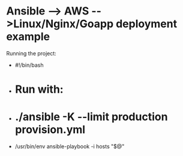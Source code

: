 # Ansible --> AWS -->Linux/Nginx/Goapp deployment example

Running the project:
 - #!/bin/bash
-  # Run with:
-  # ./ansible -K --limit production provision.yml
-  /usr/bin/env ansible-playbook -i hosts "$@"

